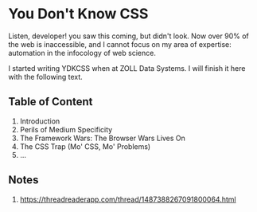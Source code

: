 # You Don't Know CSS

Listen, developer! you saw this coming, but didn't look. Now over 90% of the 
web is inaccessible, and I cannot focus on my area of expertise: automation in 
the infocology of web science.

I started writing YDKCSS when at ZOLL Data Systems. I will finish it here with 
the following text.

## Table of Content

1. Introduction
2. Perils of Medium Specificity 
3. The Framework Wars: The Browser Wars Lives On
4. The CSS Trap (Mo' CSS, Mo' Problems)
5. ...

## Notes

1. https://threadreaderapp.com/thread/1487388267091800064.html

